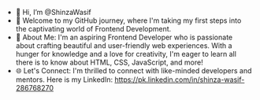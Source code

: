 - 👋 Hi, I’m @ShinzaWasif
- 🌟 Welcome to my GitHub journey, where I'm taking my first steps into the captivating world of Frontend Development.
- 🚀 About Me:
I'm an aspiring Frontend Developer who is passionate about crafting beautiful and user-friendly web experiences. With a hunger for knowledge and a love for creativity, I'm eager to learn all there is to know about HTML, CSS, JavaScript, and more!
- 🌐 Let's Connect:
I'm thrilled to connect with like-minded developers and mentors.
Here is my LinkedIn:
https://pk.linkedin.com/in/shinza-wasif-286768270
